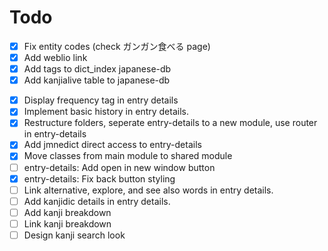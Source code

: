 # Todo

- [x] Fix entity codes (check ガンガン食べる page)
- [x] Add weblio link
- [x] Add tags to dict_index japanese-db
- [x] Add kanjialive table to japanese-db
<!-- - [ ] Add kanjialive-audio table to japanese-db -->
- [x] Display frequency tag in entry details
- [x] Implement basic history in entry details.
- [x] Restructure folders, seperate entry-details to a new module, use router in entry-details
- [x] Add jmnedict direct access to entry-details
- [x] Move classes from main module to shared module
- [ ] entry-details: Add open in new window button
- [x] entry-details: Fix back button styling
- [ ] Link alternative, explore, and see also words in entry details.
- [ ] Add kanjidic details in entry details.
- [ ] Add kanji breakdown
- [ ] Link kanji breakdown
- [ ] Design kanji search look

